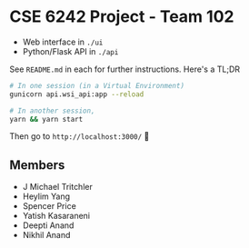 CSE 6242 Project - Team 102
===========================

* Web interface in `./ui`
* Python/Flask API in `./api`

See `README.md` in each for further instructions. Here's a TL;DR

```bash
# In one session (in a Virtual Environment)
gunicorn api.wsi_api:app --reload

# In another session,
yarn && yarn start
```

Then go to `http://localhost:3000/` 🤘

Members
-------

* J Michael Tritchler
* Heylim Yang
* Spencer Price
* Yatish Kasaraneni
* Deepti Anand
* Nikhil Anand

